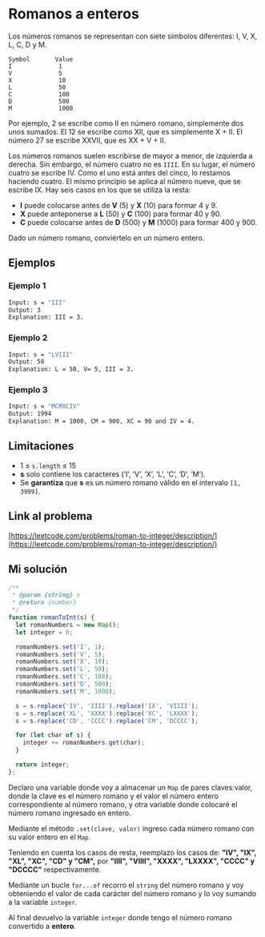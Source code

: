 # Romanos a enteros

Los números romanos se representan con siete símbolos diferentes: I, V, X, L, C, D y M.

```
Symbol       Value
I             1
V             5
X             10
L             50
C             100
D             500
M             1000
```

Por ejemplo, 2 se escribe como II en número romano, simplemente dos unos sumados. El 12 se escribe como XII, que es simplemente X + II. El número 27 se escribe XXVII, que es XX + V + II.

Los números romanos suelen escribirse de mayor a menor, de izquierda a derecha. Sin embargo, el número cuatro no es `IIII`. En su lugar, el número cuatro se escribe IV. Como el uno está antes del cinco, lo restamos haciendo cuatro. El mismo principio se aplica al número nueve, que se escribe IX. Hay seis casos en los que se utiliza la resta:

- **I** puede colocarse antes de **V** (5) y **X** (10) para formar 4 y 9.
- **X** puede anteponerse a **L** (50) y **C** (100) para formar 40 y 90.
- **C** puede colocarse antes de **D** (500) y **M** (1000) para formar 400 y 900.

Dado un número romano, conviértelo en un número entero.

## Ejemplos

### Ejemplo 1

```bash
Input: s = "III"
Output: 3
Explanation: III = 3.
```

### Ejemplo 2

```bash
Input: s = "LVIII"
Output: 58
Explanation: L = 50, V= 5, III = 3.
```

### Ejemplo 3

```bash
Input: s = "MCMXCIV"
Output: 1994
Explanation: M = 1000, CM = 900, XC = 90 and IV = 4.
```

## Limitaciones

-   1 ≤ `s.length` ≤ 15
-   **s** solo contiene los caracteres (‘I’, ‘V’, ‘X’, ‘L’, ‘C’, ‘D’, ‘M’).
-   Se **garantiza** que **s** es un número romano válido en el intervalo `[1, 3999]`.

## Link al problema

[https://leetcode.com/problems/roman-to-integer/description/](https://leetcode.com/problems/roman-to-integer/description/)

## Mi solución

```js
/**
 * @param {string} s
 * @return {number}
 */
function romanToInt(s) {
  let romanNumbers = new Map();
  let integer = 0;

  romanNumbers.set('I', 1);
  romanNumbers.set('V', 5);
  romanNumbers.set('X', 10);
  romanNumbers.set('L', 50);
  romanNumbers.set('C', 100);
  romanNumbers.set('D', 500);
  romanNumbers.set('M', 1000);

  s = s.replace('IV', 'IIII').replace('IX', 'VIIII');
  s = s.replace('XL', 'XXXX').replace('XC', 'LXXXX');
  s = s.replace('CD', 'CCCC').replace('CM', 'DCCCC');

  for (let char of s) {
    integer += romanNumbers.get(char);
  }

  return integer;
};
```

Declaro una variable donde voy a almacenar un `Map` de pares claves:valor, donde la clave es el número romano y el valor el número entero correspondiente al número romano, y otra variable donde colocaré el número romano ingresado en entero.

Mediante el método `.set(clave, valor)` ingreso cada número romano con su valor entero en el `Map`.

Teniendo en cuenta los casos de resta, reemplazo los casos de: **"IV", "IX", "XL", "XC", "CD" y "CM",** por **"IIII", "VIIII", "XXXX", "LXXXX", "CCCC" y "DCCCC"** respectivamente.

Mediante un bucle `for...of` recorro el `string` del número romano y voy obteniendo el valor de cada carácter del número romano y lo voy sumando a la variable `integer`.

Al final devuelvo la variable `integer` donde tengo el número romano convertido a **entero**.